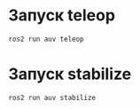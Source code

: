 
# Запуск teleop

 ```
 ros2 run auv teleop
 ```

 # Запуск stabilize

 ```
 ros2 run auv stabilize
 ```
